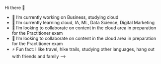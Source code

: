 Hi there 👋
 
- 🔭 I’m currently working on Business, studying cloud 
- 🌱 I’m currently learning cloud, IA, ML, Data Science, Digital Marketing 
- 👯 I’m looking to collaborate on content in the cloud area in preparation for the Practitioner exam
- 🤔  I’m looking to collaborate on content in the cloud area in preparation for the Practitioner exam
- ⚡ Fun fact: I like travel, hike trails, studying other languages, hang out with friends and family
-->


